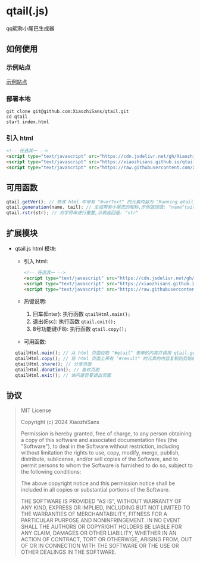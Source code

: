 # qtail(.js)
qq昵称小尾巴生成器  
  
## 如何使用
### 示例站点
[示例站点](https://xiaozhisans.github.io/qtail)
  
### 部署本地
`git clone git@github.com:XiaozhiSans/qtail.git`  
`cd qtail`  
`start index.html`  
  
### 引入 html
```html
<!-- 任选其一 -->
<script type="text/javascript" src="https://cdn.jsdelivr.net/gh/XiaozhiSans/qtail@1.6.1/js/qtail.js"></script>
<script type="text/javascript" src="https://xiaozhisans.github.io/qtail/js/qtail.js"></script>
<script type="text/javascript" src="https://raw.githubusercontent.com/XiaozhiSans/qtail/main/js/qtail.js"></script>
```
  
## 可用函数
```js
qtail.getVer(); // 修改 html 中带有 "#verText" 的元素内容为 "Running qtail.js Stable v1.6.1"并返回 qtail.js 版本号,示例返回值: "v1.6.1"
qtail.generation(name, tail); // 生成带有小尾巴的昵称,示例返回值: "name⁧tail⁦"
qtail.rstr(str); // 对字符串进行重整,示例返回值: "str"
```
  
## 扩展模块
+ qtail.js html 模块:
  - 引入 html:
    ```html
    <!-- 任选其一 -->
    <script type="text/javascript" src="https://cdn.jsdelivr.net/gh/XiaozhiSans/qtail@1.6.1/js/qtail.html.js"></script>
    <script type="text/javascript" src="https://xiaozhisans.github.io/qtail/js/qtail.html.js"></script>
    <script type="text/javascript" src="https://raw.githubusercontent.com/XiaozhiSans/qtail/main/js/qtail.html.js"></script>
    ```
  - 热键说明:
    1. 回车(Enter): 执行函数 `qtailHtml.main();`
    2. 退出(Esc): 执行函数 `qtail.exit();`
    3. 8号功能键(F8): 执行函数 `qtail.copy();`
  
  - 可用函数:
  ```js
  qtailHtml.main(); // 从 html 页面拉取 "#qtail" 表单的内容并调用 qtail.generation(); 生成昵称并返回 html 页面带有 "#result" 的元素
  qtailHtml.copy(); // 将 html 页面上带有 "#result" 的元素的内容复制到剪贴板
  qtailHtml.share(); // 分享页面
  qtailHtml.donation(); // 喜欢页面
  qtailHtml.exit(); // 询问是否要退出页面
  ```
  
## 协议
>  
> MIT License
>  
> Copyright (c) 2024 XiaozhiSans
>  
> Permission is hereby granted, free of charge, to any person obtaining a copy
> of this software and associated documentation files (the "Software"), to deal
> in the Software without restriction, including without limitation the rights
> to use, copy, modify, merge, publish, distribute, sublicense, and/or sell
> copies of the Software, and to permit persons to whom the Software is
> furnished to do so, subject to the following conditions:
>  
> The above copyright notice and this permission notice shall be included in all
> copies or substantial portions of the Software.
>  
> THE SOFTWARE IS PROVIDED "AS IS", WITHOUT WARRANTY OF ANY KIND, EXPRESS OR
> IMPLIED, INCLUDING BUT NOT LIMITED TO THE WARRANTIES OF MERCHANTABILITY,
> FITNESS FOR A PARTICULAR PURPOSE AND NONINFRINGEMENT. IN NO EVENT SHALL THE
> AUTHORS OR COPYRIGHT HOLDERS BE LIABLE FOR ANY CLAIM, DAMAGES OR OTHER
> LIABILITY, WHETHER IN AN ACTION OF CONTRACT, TORT OR OTHERWISE, ARISING FROM,
> OUT OF OR IN CONNECTION WITH THE SOFTWARE OR THE USE OR OTHER DEALINGS IN THE
> SOFTWARE.
>  
